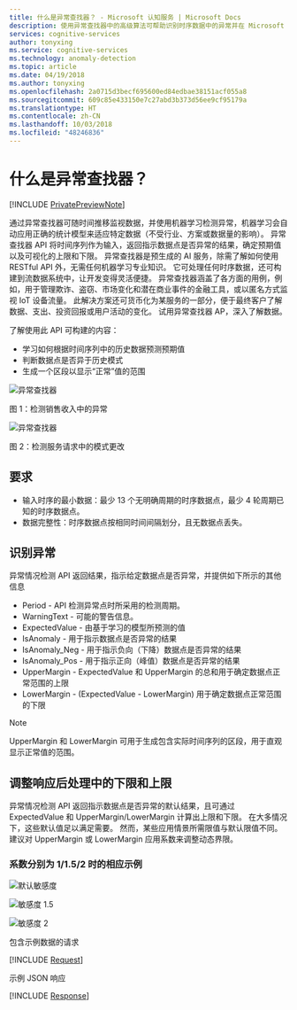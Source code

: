 ```yaml
---
title: 什么是异常查找器？ - Microsoft 认知服务 | Microsoft Docs
description: 使用异常查找器中的高级算法可帮助识别时序数据中的异常并在 Microsoft 认知服务中返回信息。
services: cognitive-services
author: tonyxing
ms.service: cognitive-services
ms.technology: anomaly-detection
ms.topic: article
ms.date: 04/19/2018
ms.author: tonyxing
ms.openlocfilehash: 2a0715d3becf695600ed84edbae38151acf055a8
ms.sourcegitcommit: 609c85e433150e7c27abd3b373d56ee9cf95179a
ms.translationtype: HT
ms.contentlocale: zh-CN
ms.lasthandoff: 10/03/2018
ms.locfileid: "48246836"
---
```

# <a name="what-is-anomaly-finder"></a>什么是异常查找器？

[!INCLUDE [PrivatePreviewNote](../../../../includes/cognitive-services-anomaly-finder-private-preview-note.md)]

通过异常查找器可随时间推移监视数据，并使用机器学习检测异常，机器学习会自动应用正确的统计模型来适应特定数据（不受行业、方案或数据量的影响）。 异常查找器 API 将时间序列作为输入，返回指示数据点是否异常的结果，确定预期值以及可视化的上限和下限。 异常查找器是预生成的 AI 服务，除需了解如何使用 RESTful API 外，无需任何机器学习专业知识。 它可处理任何时序数据，还可构建到流数据系统中，让开发变得灵活便捷。 异常查找器涵盖了各方面的用例，例如，用于管理欺诈、盗窃、市场变化和潜在商业事件的金融工具，或以匿名方式监视 IoT 设备流量。 此解决方案还可货币化为某服务的一部分，便于最终客户了解数据、支出、投资回报或用户活动的变化。
试用异常查找器 AP，深入了解数据。 

了解使用此 API 可构建的内容：

* 学习如何根据时间序列中的历史数据预测预期值
* 判断数据点是否异于历史模式
* 生成一个区段以显示“正常”值的范围

![异常查找器](./media/anomaly_detection1.png) 

图 1：检测销售收入中的异常

![异常查找器](./media/anomaly_detection2.png)

图 2：检测服务请求中的模式更改

## <a name="requirements"></a>要求

- 输入时序的最小数据：最少 13 个无明确周期的时序数据点，最少 4 轮周期已知的时序数据点。 
- 数据完整性：时序数据点按相同时间间隔划分，且无数据点丢失。 

## <a name="identify-anomalies"></a>识别异常

异常情况检测 API 返回结果，指示给定数据点是否异常，并提供如下所示的其他信息
* Period - API 检测异常点时所采用的检测周期。
* WarningText - 可能的警告信息。
* ExpectedValue - 由基于学习的模型所预测的值
* IsAnomaly - 用于指示数据点是否异常的结果
* IsAnomaly_Neg - 用于指示负向（下降）数据点是否异常的结果
* IsAnomaly_Pos - 用于指示正向（峰值）数据点是否异常的结果
* UpperMargin - ExpectedValue 和 UpperMargin 的总和用于确定数据点正常范围的上限
* LowerMargin - (ExpectedValue - LowerMargin) 用于确定数据点正常范围的下限

> [!Note]
> UpperMargin 和 LowerMargin 可用于生成包含实际时间序列的区段，用于直观显示正常值的范围。 

## <a name="adjusting-lower-and-upper-bounds-in-post-processing-on-the-response"></a>调整响应后处理中的下限和上限

异常情况检测 API 返回指示数据点是否异常的默认结果，且可通过 ExpectedValue 和 UpperMargin/LowerMargin 计算出上限和下限。 在大多情况下，这些默认值足以满足需要。 然而，某些应用情景所需限值与默认限值不同。 建议对 UpperMargin 或 LowerMargin 应用系数来调整动态界限。

### <a name="examples-with-1152-as-coefficiency"></a>系数分别为 1/1.5/2 时的相应示例

![默认敏感度](./media/sensitivity_1.png)

![敏感度 1.5](./media/sensitivity_1.5.png)

![敏感度 2](./media/sensitivity_2.png)

包含示例数据的请求

[!INCLUDE [Request](./includes/request.md)]

示例 JSON 响应

[!INCLUDE [Response](./includes/response.md)]
